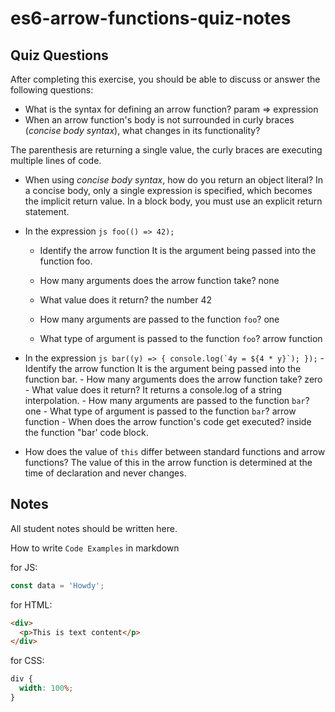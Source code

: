 # es6-arrow-functions-quiz-notes

## Quiz Questions

After completing this exercise, you should be able to discuss or answer the following questions:

- What is the syntax for defining an arrow function?
  param => expression
- When an arrow function's body is not surrounded in curly braces (_concise body syntax_), what changes in its functionality?

The parenthesis are returning a single value, the curly braces are executing multiple lines of code.

- When using _concise body syntax_, how do you return an object literal?
  In a concise body, only a single expression is specified, which becomes the implicit return value. In a block body, you must use an explicit return statement.
- In the expression
  `js
    foo(() => 42);
    `

  - Identify the arrow function
    It is the argument being passed into the function foo.

  - How many arguments does the arrow function take?
    none
  - What value does it return?
    the number 42
  - How many arguments are passed to the function `foo`?
    one
  - What type of argument is passed to the function `foo`?
    arrow function

- In the expression
  `` js
    bar((y) => {
      console.log(`4y = ${4 * y}`);
    });
     `` - Identify the arrow function
  It is the argument being passed into the function bar. - How many arguments does the arrow function take?
  zero - What value does it return?
  It returns a console.log of a string interpolation. - How many arguments are passed to the function `bar`?
  one - What type of argument is passed to the function `bar`?
  arrow function - When does the arrow function's code get executed?
  inside the function "bar' code block.
- How does the value of `this` differ between standard functions and arrow functions?
  The value of this in the arrow function is determined at the time of declaration and never changes.

## Notes

All student notes should be written here.

How to write `Code Examples` in markdown

for JS:

```javascript
const data = 'Howdy';
```

for HTML:

```html
<div>
  <p>This is text content</p>
</div>
```

for CSS:

```css
div {
  width: 100%;
}
```
